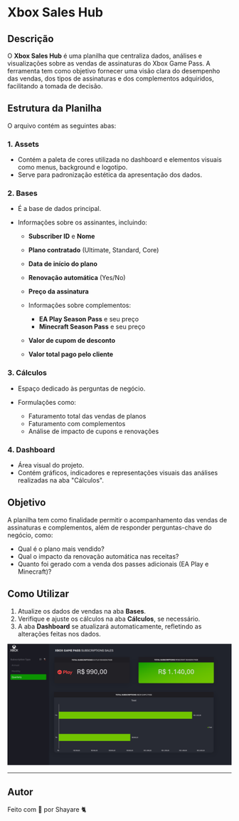 # Xbox Sales Hub

## Descrição

O **Xbox Sales Hub** é uma planilha que centraliza dados, análises e visualizações sobre as vendas de assinaturas do Xbox Game Pass. A ferramenta tem como objetivo fornecer uma visão clara do desempenho das vendas, dos tipos de assinaturas e dos complementos adquiridos, facilitando a tomada de decisão.

## Estrutura da Planilha

O arquivo contém as seguintes abas:

### 1. **Assets**

* Contém a paleta de cores utilizada no dashboard e elementos visuais como menus, background e logotipo.
* Serve para padronização estética da apresentação dos dados.

### 2. **Bases**

* É a base de dados principal.
* Informações sobre os assinantes, incluindo:

  * **Subscriber ID** e **Nome**
  * **Plano contratado** (Ultimate, Standard, Core)
  * **Data de início do plano**
  * **Renovação automática** (Yes/No)
  * **Preço da assinatura**
  * Informações sobre complementos:

    * **EA Play Season Pass** e seu preço
    * **Minecraft Season Pass** e seu preço
  * **Valor de cupom de desconto**
  * **Valor total pago pelo cliente**

### 3. **Cálculos**

* Espaço dedicado às perguntas de negócio.
* Formulações como:

  * Faturamento total das vendas de planos
  * Faturamento com complementos
  * Análise de impacto de cupons e renovações

### 4. **Dashboard**

* Área visual do projeto.
* Contém gráficos, indicadores e representações visuais das análises realizadas na aba "Cálculos".

## Objetivo

A planilha tem como finalidade permitir o acompanhamento das vendas de assinaturas e complementos, além de responder perguntas-chave do negócio, como:

* Qual é o plano mais vendido?
* Qual o impacto da renovação automática nas receitas?
* Quanto foi gerado com a venda dos passes adicionais (EA Play e Minecraft)?

## Como Utilizar

1. Atualize os dados de vendas na aba **Bases**.
2. Verifique e ajuste os cálculos na aba **Cálculos**, se necessário.
3. A aba **Dashboard** se atualizará automaticamente, refletindo as alterações feitas nos dados.

![Visão Geral do Dashboard](project_img.png)

---

## Autor

Feito com 💜 por Shayare 🐈
